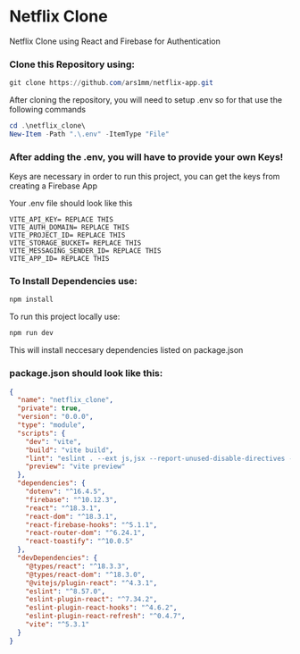# Netflix Clone
Netflix Clone using React and Firebase for Authentication

### Clone this Repository using:
```powershell
git clone https://github.com/ars1mm/netflix-app.git
```
After cloning the repository, you will need to setup .env so for that use the following commands

```powershell
cd .\netflix_clone\
New-Item -Path ".\.env" -ItemType "File"
```
### After adding the .env, you will have to provide your own Keys!
Keys are necessary in order to run this project, you can get the keys from creating a Firebase App


Your .env file should look like this
```env
VITE_API_KEY= REPLACE THIS 
VITE_AUTH_DOMAIN= REPLACE THIS 
VITE_PROJECT_ID= REPLACE THIS
VITE_STORAGE_BUCKET= REPLACE THIS
VITE_MESSAGING_SENDER_ID= REPLACE THIS
VITE_APP_ID= REPLACE THIS
```
### To Install Dependencies use:
```powershell
npm install
```
To run this project locally use:
```powershell
npm run dev
```
This will install neccesary dependencies listed on package.json
### package.json should look like this:
```json
{
  "name": "netflix_clone",
  "private": true,
  "version": "0.0.0",
  "type": "module",
  "scripts": {
    "dev": "vite",
    "build": "vite build",
    "lint": "eslint . --ext js,jsx --report-unused-disable-directives --max-warnings 0",
    "preview": "vite preview"
  },
  "dependencies": {
    "dotenv": "^16.4.5",
    "firebase": "^10.12.3",
    "react": "^18.3.1",
    "react-dom": "^18.3.1",
    "react-firebase-hooks": "^5.1.1",
    "react-router-dom": "^6.24.1",
    "react-toastify": "^10.0.5"
  },
  "devDependencies": {
    "@types/react": "^18.3.3",
    "@types/react-dom": "^18.3.0",
    "@vitejs/plugin-react": "^4.3.1",
    "eslint": "^8.57.0",
    "eslint-plugin-react": "^7.34.2",
    "eslint-plugin-react-hooks": "^4.6.2",
    "eslint-plugin-react-refresh": "^0.4.7",
    "vite": "^5.3.1"
  }
}
```